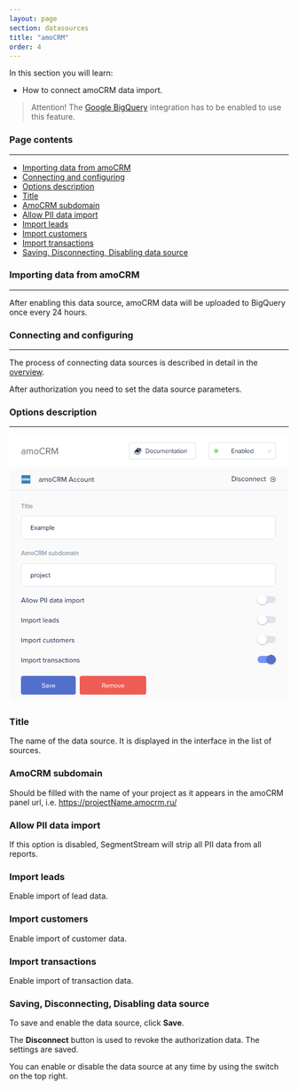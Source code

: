 ```yaml
---
layout: page
section: datasources
title: "amoCRM"
order: 4
---
```


In this section you will learn:
* How to connect amoCRM data import.

> Attention! The [Google BigQuery](/integrations/google-bigquery) integration has to be enabled to use this feature.

### Page contents
------
<ul class="page-navigation">
  <li><a href="#importing-data">Importing data from amoCRM</a></li>
  <li><a href="#connecting-and-configuring">Connecting and configuring</a></li>
  <li><a href="#options-description">Options description</a></li>
  <li><a href="#title">Title</a></li>
  <li><a href="#amocrm-subdomain">AmoCRM subdomain</a></li>
  <li><a href="#allow-pii-data-import">Allow PII data import</a></li>
  <li><a href="#import-leads">Import leads</a></li>
  <li><a href="#import-customers">Import customers</a></li>
  <li><a href="#import-transactions">Import transactions</a></li>
  <li><a href="#saving-disconnecting-disabling">Saving, Disconnecting, Disabling data source</a></li>
</ul>

### <a name="importing-data"></a>Importing data from amoCRM
------

After enabling this data source, amoCRM data will be uploaded to BigQuery once every 24 hours.

### <a name="connecting-and-configuring"></a>Connecting and configuring
------

The process of connecting data sources is described in detail in the [overview](https://docs.segmentstream.com/datasources/index).

After authorization you need to set the data source parameters.

### <a name="options-description"></a>Options description
------
![](/img/amocrm.png)

### <a name="title"></a>Title
The name of the data source. It is displayed in the interface in the list of sources.

### <a name="amocrm-subdomain"></a>AmoCRM subdomain
Should be filled with the name of your project as it appears in the amoCRM panel url, i.e. https://projectName.amocrm.ru/

### <a name="allow-pii-data-import"></a>Allow PII data import
If this option is disabled, SegmentStream will strip all PII data from all reports.

### <a name="import-leads"></a>Import leads
Enable import of lead data.

### <a name="import-customers"></a>Import customers
Enable import of customer data.

### <a name="import-transactions"></a>Import transactions
Enable import of transaction data.

### <a name="saving-disconnecting-disabling"></a>Saving, Disconnecting, Disabling data source
To save and enable the data source, click **Save**.

The **Disconnect** button is used to revoke the authorization data. The settings are saved.

You can enable or disable the data source at any time by using the switch on the top right.
